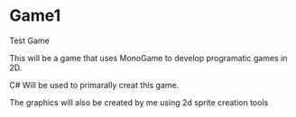 # Game1
Test Game

This will be a game that uses MonoGame to develop programatic games in 2D.

C# Will be used to primarally creat this game.

The graphics will also be created by me using 2d sprite creation tools
